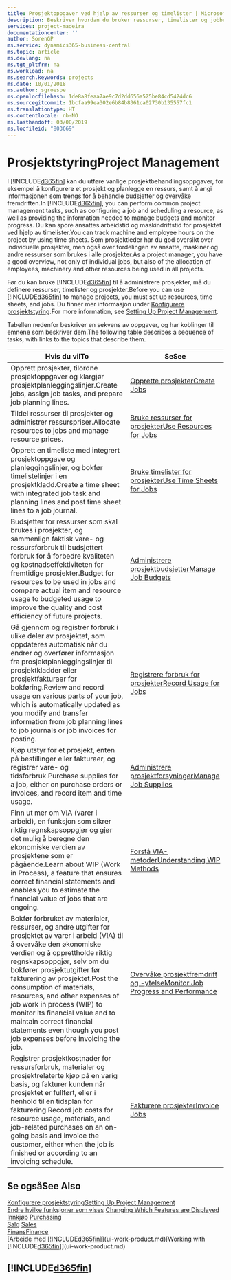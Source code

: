 ```yaml
---
title: Prosjektoppgaver ved hjelp av ressurser og timelister | Microsoft-dokumentasjon
description: Beskriver hvordan du bruker ressurser, timelister og jobber til å administrere prosjekter.
services: project-madeira
documentationcenter: ''
author: SorenGP
ms.service: dynamics365-business-central
ms.topic: article
ms.devlang: na
ms.tgt_pltfrm: na
ms.workload: na
ms.search.keywords: projects
ms.date: 10/01/2018
ms.author: sgroespe
ms.openlocfilehash: 1de8a8feaa7ae9c7d2dd656a525be84cd5424dc6
ms.sourcegitcommit: 1bcfaa99ea302e6b84b8361ca02730b135557fc1
ms.translationtype: HT
ms.contentlocale: nb-NO
ms.lasthandoff: 03/08/2019
ms.locfileid: "803669"
---
```

# <a name="project-management"></a><span data-ttu-id="503b8-103">Prosjektstyring</span><span class="sxs-lookup"><span data-stu-id="503b8-103">Project Management</span></span>
<span data-ttu-id="503b8-104">I [!INCLUDE[d365fin](includes/d365fin_md.md)] kan du utføre vanlige prosjektbehandlingsoppgaver, for eksempel å konfigurere et prosjekt og planlegge en ressurs, samt å angi informasjonen som trengs for å behandle budsjetter og overvåke fremdriften.</span><span class="sxs-lookup"><span data-stu-id="503b8-104">In [!INCLUDE[d365fin](includes/d365fin_md.md)], you can perform common project management tasks, such as configuring a job and scheduling a resource, as well as providing the information needed to manage budgets and monitor progress.</span></span> <span data-ttu-id="503b8-105">Du kan spore ansattes arbeidstid og maskindriftstid for prosjektet ved hjelp av timelister.</span><span class="sxs-lookup"><span data-stu-id="503b8-105">You can track machine and employee hours on the project by using time sheets.</span></span> <span data-ttu-id="503b8-106">Som prosjektleder har du god oversikt over individuelle prosjekter, men også over fordelingen av ansatte, maskiner og andre ressurser som brukes i alle prosjekter.</span><span class="sxs-lookup"><span data-stu-id="503b8-106">As a project manager, you have a good overview, not only of individual jobs, but also of the allocation of employees, machinery and other resources being used in all projects.</span></span>

<span data-ttu-id="503b8-107">Før du kan bruke [!INCLUDE[d365fin](includes/d365fin_md.md)] til å administrere prosjekter, må du definere ressurser, timelister og prosjekter.</span><span class="sxs-lookup"><span data-stu-id="503b8-107">Before you can use [!INCLUDE[d365fin](includes/d365fin_md.md)] to manage projects, you must set up resources, time sheets, and jobs.</span></span> <span data-ttu-id="503b8-108">Du finner mer informasjon under [Konfigurere prosjektstyring](projects-setup-projects.md).</span><span class="sxs-lookup"><span data-stu-id="503b8-108">For more information, see [Setting Up Project Management](projects-setup-projects.md).</span></span>  

<span data-ttu-id="503b8-109">Tabellen nedenfor beskriver en sekvens av oppgaver, og har koblinger til emnene som beskriver dem.</span><span class="sxs-lookup"><span data-stu-id="503b8-109">The following table describes a sequence of tasks, with links to the topics that describe them.</span></span>

| <span data-ttu-id="503b8-110">Hvis du vil</span><span class="sxs-lookup"><span data-stu-id="503b8-110">To</span></span> | <span data-ttu-id="503b8-111">Se</span><span class="sxs-lookup"><span data-stu-id="503b8-111">See</span></span> |
| --- | --- |
| <span data-ttu-id="503b8-112">Opprett prosjekter, tilordne prosjektoppgaver og klargjør prosjektplanleggingslinjer.</span><span class="sxs-lookup"><span data-stu-id="503b8-112">Create jobs, assign job tasks, and prepare job planning lines.</span></span> |[<span data-ttu-id="503b8-113">Opprette prosjekter</span><span class="sxs-lookup"><span data-stu-id="503b8-113">Create Jobs</span></span>](projects-how-create-jobs.md) |
| <span data-ttu-id="503b8-114">Tildel ressurser til prosjekter og administrer ressurspriser.</span><span class="sxs-lookup"><span data-stu-id="503b8-114">Allocate resources to jobs and manage resource prices.</span></span> |[<span data-ttu-id="503b8-115">Bruke ressurser for prosjekter</span><span class="sxs-lookup"><span data-stu-id="503b8-115">Use Resources for Jobs</span></span>](projects-how-use-resources.md) |
| <span data-ttu-id="503b8-116">Opprett en timeliste med integrert prosjektoppgave og planleggingslinjer, og bokfør timelistelinjer i en prosjektkladd.</span><span class="sxs-lookup"><span data-stu-id="503b8-116">Create a time sheet with integrated job task and planning lines and post time sheet lines to a job journal.</span></span> |[<span data-ttu-id="503b8-117">Bruke timelister for prosjekter</span><span class="sxs-lookup"><span data-stu-id="503b8-117">Use Time Sheets for Jobs</span></span>](projects-how-use-time-sheets.md) |
| <span data-ttu-id="503b8-118">Budsjetter for ressurser som skal brukes i prosjekter, og sammenlign faktisk vare- og ressursforbruk til budsjettert forbruk for å forbedre kvaliteten og kostnadseffektiviteten for fremtidige prosjekter.</span><span class="sxs-lookup"><span data-stu-id="503b8-118">Budget for resources to be used in jobs and compare actual item and resource usage to budgeted usage to improve the quality and cost efficiency of future projects.</span></span> |[<span data-ttu-id="503b8-119">Administrere prosjektbudsjetter</span><span class="sxs-lookup"><span data-stu-id="503b8-119">Manage Job Budgets</span></span>](projects-how-manage-budgets.md) |
| <span data-ttu-id="503b8-120">Gå gjennom og registrer forbruk i ulike deler av prosjektet, som oppdateres automatisk når du endrer og overfører informasjon fra prosjektplanleggingslinjer til prosjektkladder eller prosjektfakturaer for bokføring.</span><span class="sxs-lookup"><span data-stu-id="503b8-120">Review and record usage on various parts of your job, which is automatically updated as you modify and transfer information from job planning lines to job journals or job invoices for posting.</span></span> |[<span data-ttu-id="503b8-121">Registrere forbruk for prosjekter</span><span class="sxs-lookup"><span data-stu-id="503b8-121">Record Usage for Jobs</span></span>](projects-how-record-job-usage.md) |
| <span data-ttu-id="503b8-122">Kjøp utstyr for et prosjekt, enten på bestillinger eller fakturaer, og registrer vare- og tidsforbruk.</span><span class="sxs-lookup"><span data-stu-id="503b8-122">Purchase supplies for a job, either on purchase orders or invoices, and record item and time usage.</span></span> |[<span data-ttu-id="503b8-123">Administrere prosjektforsyninger</span><span class="sxs-lookup"><span data-stu-id="503b8-123">Manage Job Supplies</span></span>](projects-how-manage-project-supplies.md) |
| <span data-ttu-id="503b8-124">Finn ut mer om VIA (varer i arbeid), en funksjon som sikrer riktig regnskapsoppgjør og gjør det mulig å beregne den økonomiske verdien av prosjektene som er pågående.</span><span class="sxs-lookup"><span data-stu-id="503b8-124">Learn about WIP (Work in Process), a feature that ensures correct financial statements and enables you to estimate the financial value of jobs that are ongoing.</span></span> |[<span data-ttu-id="503b8-125">Forstå VIA-metoder</span><span class="sxs-lookup"><span data-stu-id="503b8-125">Understanding WIP Methods</span></span>](projects-understanding-wip.md) |
| <span data-ttu-id="503b8-126">Bokfør forbruket av materialer, ressurser, og andre utgifter for prosjektet av varer i arbeid (VIA) til å overvåke den økonomiske verdien og å opprettholde riktig regnskapsoppgjør, selv om du bokfører prosjektutgifter før fakturering av prosjektet.</span><span class="sxs-lookup"><span data-stu-id="503b8-126">Post the consumption of materials, resources, and other expenses of job work in process (WIP) to monitor its financial value and to maintain correct financial statements even though you post job expenses before invoicing the job.</span></span> |[<span data-ttu-id="503b8-127">Overvåke prosjektfremdrift og -ytelse</span><span class="sxs-lookup"><span data-stu-id="503b8-127">Monitor Job Progress and Performance</span></span>](projects-how-monitor-progress-performance.md) |
| <span data-ttu-id="503b8-128">Registrer prosjektkostnader for ressursforbruk, materialer og prosjektrelaterte kjøp på en varig basis, og fakturer kunden når prosjektet er fullført, eller i henhold til en tidsplan for fakturering.</span><span class="sxs-lookup"><span data-stu-id="503b8-128">Record job costs for resource usage, materials, and job-related purchases on an on-going basis and invoice the customer, either when the job is finished or according to an invoicing schedule.</span></span> |[<span data-ttu-id="503b8-129">Fakturere prosjekter</span><span class="sxs-lookup"><span data-stu-id="503b8-129">Invoice Jobs</span></span>](projects-how-invoice-jobs.md) |

## <a name="see-also"></a><span data-ttu-id="503b8-130">Se også</span><span class="sxs-lookup"><span data-stu-id="503b8-130">See Also</span></span>
[<span data-ttu-id="503b8-131">Konfigurere prosjektstyring</span><span class="sxs-lookup"><span data-stu-id="503b8-131">Setting Up Project Management</span></span>](projects-setup-projects.md)  
<span data-ttu-id="503b8-132">[Endre hvilke funksjoner som vises](ui-experiences.md)    </span><span class="sxs-lookup"><span data-stu-id="503b8-132">[Changing Which Features are Displayed](ui-experiences.md)    </span></span>  
<span data-ttu-id="503b8-133">[Innkjøp](purchasing-manage-purchasing.md)       </span><span class="sxs-lookup"><span data-stu-id="503b8-133">[Purchasing](purchasing-manage-purchasing.md)       </span></span>  
<span data-ttu-id="503b8-134">[Salg](sales-manage-sales.md)  </span><span class="sxs-lookup"><span data-stu-id="503b8-134">[Sales](sales-manage-sales.md)  </span></span>  
[<span data-ttu-id="503b8-135">Finans</span><span class="sxs-lookup"><span data-stu-id="503b8-135">Finance</span></span>](finance.md)  
<span data-ttu-id="503b8-136">[Arbeide med [!INCLUDE[d365fin](includes/d365fin_md.md)]](ui-work-product.md)</span><span class="sxs-lookup"><span data-stu-id="503b8-136">[Working with [!INCLUDE[d365fin](includes/d365fin_md.md)]](ui-work-product.md)</span></span>  

## [!INCLUDE[d365fin](includes/free_trial_md.md)]  
 
